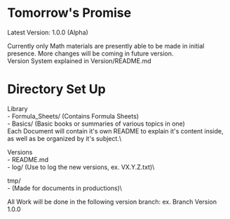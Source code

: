 # Tomorrow's Promise
Latest Version: 1.0.0 (Alpha)

Currently only Math materials are presently able to be made in initial presence. 
More changes will be coming in future version.
\
Version System explained in Version/README.md

# Directory Set Up
Library \
	- Formula_Sheets/ (Contains Formula Sheets)\
	- Basics/ (Basic books or summaries of various topics in one)\
Each Document will contain it's own README to explain it's content inside, as well
as be organized by it's subject.\

Versions \
	- README.md\
	- log/ (Use to log the new versions, ex. VX.Y.Z.txt)\

tmp/ \
	- (Made for documents in productions)\

All Work will be done in the following version branch: ex. Branch Version 1.0.0
